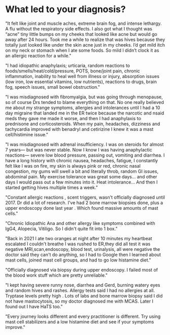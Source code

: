<!--
source: jph
tags: comments
-->

# What led to your diagnosis?

"It felt like joint and muscle aches, extreme brain fog, and intense lethargy. A
flu without the respiratory side effects. I also got what I thought was “acne”
tiny little bumps on my cheeks that looked like acne but would go away after 24
hours. Took me a while to realize that was hives because they totally just
looked like under the skin acne just in my cheeks. I’d get mild itch on my neck
or stomach when I ate some foods. So mild I didn’t clock it as an allergic
reaction for a while."

"I had idiopathic anaphylaxis; urticaria, random reactions to
foods/smells/heat/cold/pressure, POTS, bone/joint pain, chronic inflammation,
inability to heal well from illness or injury, absorption issues (low iron, low
essential vitamins, low nutrients), reactions to drugs, brain fog, speech
issues, small bowel obstruction."

"I was misdiagnosed with fibromyalgia, but was going through menopause, so of
course Drs tended to blame everything on that. No one really believed me about
my strange symptoms, allergies and intolerances until I had a 10 day migraine
that landed me in the ER twice because the narcotic and nsaid meds they gave me
made it worse, and then I had anaphylaxis to prednisone and corticosteroids.
When my pain, headaches, dizziness and tachycardia improved with benadryl and
cetirizine I knew it was a mast cell/histimine issue."

"I was misdiagnosed with adrenal insufficiency. I was on steroids for almost 7
years— but was never stable. Now I know I was having anaphylactic reactions—
severe low blood pressure, passing out, vomiting and diarrhea. I have a long
history with chronic nausea, headaches, fatigue, I constantly felt like I was on
fire, my skin is always pink or red, chronic nasal congestion, my gums will
swell a bit and literally throb, random GI issues, abdominal pain. My exercise
tolerance was great some days… and other days I would pass out a few minutes
into it. Heat intolerance… And then I started getting hives multiple times a
week."

"Constant allergic reactions , scent triggers, wasn't officially diagnosed until
2017. Dr did a lot of research. I've had 2 bone marrow biopsies done, plus a
upper endoscopy done last year . Which found massive amounts of mast cells."

"Chronic Idiopathic Ana and other allergy like symptoms combined with IgG4,
Alopecia, Vitiligo. So I didn't quite fit into 1 box."

"Back in 2021 I ate two oranges at night after 10 minutes my heartbeat escalated
I couldn't breathe I was rushed to ER,they did all test it was negative
MRI,scan,endoscopy, blood test, urinalysis, all were negative the doctor said
they can't do anything, so I had to Google then I learned about mast cells,
joined mast cell groups, and had to go low histamine diet."

"Officially diagnosed via biopsy during upper endoscopy. I failed most of the blood work stuff which are pretty unreliable."

"I kept having severe runny nose, diarrhea and Gerd, burning watery eyes and
random hives and rashes. Allergy tests said I had no allergies at all. Tryptase
levels pretty high . Lots of labs and bone marrow biopsy said I did not have
mastocytosis, so my doctor diagnosed me with MCAS. Later I found out I have HaTS
too."

"Every journey looks different and every practitioner is different. Try using mast cell stabilizers and a low histamine diet and see if your symptoms improve."

